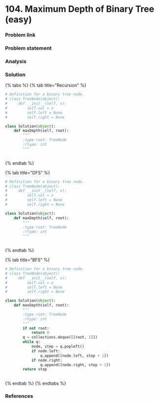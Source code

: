# 104. Maximum Depth of Binary Tree \(easy\)

### Problem link

### Problem statement

### Analysis

### Solution

{% tabs %}
{% tab title="Recursion" %}
```python
# Definition for a binary tree node.
# class TreeNode(object):
#     def __init__(self, x):
#         self.val = x
#         self.left = None
#         self.right = None

class Solution(object):
    def maxDepth(self, root):
        """
        :type root: TreeNode
        :rtype: int
        """
     
```
{% endtab %}

{% tab title="DFS" %}
```python
# Definition for a binary tree node.
# class TreeNode(object):
#     def __init__(self, x):
#         self.val = x
#         self.left = None
#         self.right = None

class Solution(object):
    def maxDepth(self, root):
        """
        :type root: TreeNode
        :rtype: int
        """
    
```
{% endtab %}

{% tab title="BFS" %}
```python
# Definition for a binary tree node.
# class TreeNode(object):
#     def __init__(self, x):
#         self.val = x
#         self.left = None
#         self.right = None

class Solution(object):
    def maxDepth(self, root):
        """
        :type root: TreeNode
        :rtype: int
        """
        if not root:
            return 0
        q = collections.deque([[root, 1]])
        while q:
            node, step = q.popleft()
            if node.left:
                q.append([node.left, step + 1])
            if node.right:
                q.append([node.right, step + 1])
        return step
        
```
{% endtab %}
{% endtabs %}

### References

